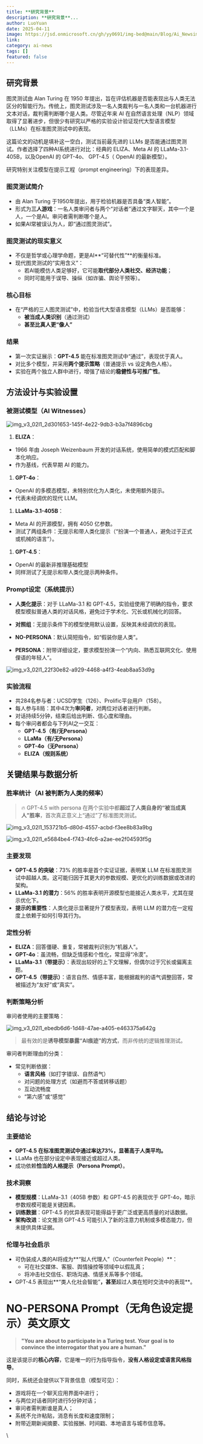 ```yaml
---
title: **研究背景**
description: **研究背景**...
author: LuoYuan
date: 2025-04-11
image: https://jsd.onmicrosoft.cn/gh/yy0691/img-bed@main/Blog/Ai_Newsimg_v3_02l1_2d301653-145f-4e22-9db3-b3a7f4896cbg.jpg
link: 
category: ai-news
tags: []
featured: false
---
```

## **研究背景**

图灵测试由 Alan Turing 在 1950 年提出，旨在评估机器是否能表现出与人类无法区分的智能行为。传统上，图灵测试涉及一名人类裁判与一名人类和一台机器进行文本对话，裁判需判断哪个是人类。尽管近年来 AI 在自然语言处理（NLP）领域取得了显著进步，但很少有研究以严格的实验设计验证现代大型语言模型（LLMs）在标准图灵测试中的表现。

这篇论文的动机是填补这一空白，测试当前最先进的 LLMs 是否能通过图灵测试。作者选择了四种AI系统进行对比：经典的 ELIZA、Meta AI 的 LLaMa-3.1-405B，以及OpenAI 的 GPT-4o、 GPT-4.5（ OpenAI 的最新模型）。

研究特别关注模型在提示工程（prompt engineering）下的表现差异。

### **图灵测试简介**

- 由 Alan Turing 于1950年提出，用于检验机器是否具备“类人智能”。
- 形式为**三人游戏**：一名人类审问者与两个“对话者”通过文字聊天，其中一个是人，一个是AI。审问者需判断哪个是人。
- 如果AI常被误认为人，即“通过图灵测试”。

### **图灵测试的现实意义**

- 不仅是哲学或心理学命题，更是AI**“可替代性”**的衡量标准。
- 现代图灵测试的“实用含义”：
  - 若AI能模仿人类足够好，它可能**取代部分人类社交、经济功能**；
  - 同时可能用于误导、操纵（如诈骗、舆论干预等）。

### **核心目标**

- 在“严格的三人图灵测试”中，检验当代大型语言模型（LLMs）是否能够：
  - **被当成人类识别**（通过测试）
  - **甚至比真人更“像人”**

### **结果**

- 第一次实证展示：**GPT-4.5** 能在标准图灵测试中“通过”，表现优于真人。
- 对比多个模型，并采用**两个提示策略**（普通提示 vs 设定角色人格）。
- 实验在两个独立人群中进行，增强了结论的**稳健性与可推广性**。

## **方法设计与实验设置**

### **被测试模型（AI Witnesses）**

![img_v3_02l1_2d301653-145f-4e22-9db3-b3a7f4896cbg](https://jsd.onmicrosoft.cn/gh/yy0691/img-bed@main/Blog/Ai_Newsimg_v3_02l1_2d301653-145f-4e22-9db3-b3a7f4896cbg.jpg)

1. **ELIZA**：

- 1966 年由 Joseph Weizenbaum 开发的对话系统，使用简单的模式匹配和脚本化响应。
- 作为基线，代表早期 AI 的能力。

1. **GPT-4o**：

- OpenAI 的多模态模型，未特别优化为人类化，未使用额外提示。
- 代表未经调优的现代 LLM。

1. **LLaMa-3.1-405B**：

- Meta AI 的开源模型，拥有 4050 亿参数。
- 测试了两组条件：无提示和带人类化提示（“扮演一个普通人，避免过于正式或机械的语言”）。

1. **GPT-4.5**：

-  OpenAI 的最新非推理基础模型
- 同样测试了无提示和带人类化提示两种条件。

### **Prompt设定（系统提示）**

- **人类化提示**：对于 LLaMa-3.1 和 GPT-4.5，实验组使用了明确的指令，要求模型模拟普通人类的对话风格，避免过于学术化、冗长或机械化的回答。
- **对照组**：无提示条件下的模型使用默认设置，反映其未经调优的表现。



- **NO-PERSONA**：默认简短指令，如“假装你是人类”。
- **PERSONA**：附带详细设定，要求模型扮演一个“内向、熟悉互联网文化、使用俚语的年轻人”。

![img_v3_02l1_22f30e82-a929-4468-a4f3-4eab8aa53d9g](https://jsd.onmicrosoft.cn/gh/yy0691/img-bed@main/Blog/Ai_Newsimg_v3_02l1_22f30e82-a929-4468-a4f3-4eab8aa53d9g.jpg)



### **实验流程**

- 共284名参与者：UCSD学生（126）、Prolific平台用户（158）。
- 每人参与8局：其中4次为**审问者**，对两位对话者进行判断。
- 对话持续5分钟，结束后给出判断、信心度和理由。
- 每个审问者都会与下列AI之一交互：
  - **GPT-4.5（有/无Persona）**
  - **LLaMa（有/无Persona）**
  - **GPT-4o（无Persona）**
  - **ELIZA（规则系统）**

## **关键结果与数据分析**

### **胜率统计（AI 被判断为人类的频率）**

> 🔥 GPT-4.5 with persona 在两个实验中都**超过了人类自身的“被当成真人”胜率**，首次真正意义上“通过”了标准图灵测试。

![img_v3_02l1_153721b5-d80d-4557-acbd-f3ee8b83a9bg](https://jsd.onmicrosoft.cn/gh/yy0691/img-bed@main/Blog/Ai_Newsimg_v3_02l1_153721b5-d80d-4557-acbd-f3ee8b83a9bg.jpg)

![img_v3_02l1_e5684be4-f743-4fc6-a2ae-ee2f04593f5g](https://jsd.onmicrosoft.cn/gh/yy0691/img-bed@main/Blog/Ai_Newsimg_v3_02l1_e5684be4-f743-4fc6-a2ae-ee2f04593f5g.jpg)

### **主要发现**

- **GPT-4.5 的突破**：73% 的胜率是首个实证证据，表明某 LLM 在标准图灵测试中超越人类。这可能归因于其更大的参数规模、更优化的训练数据或改进的架构。
- **LLaMa-3.1 的潜力**：56% 的胜率表明开源模型也能接近人类水平，尤其在提示优化下。
- **提示的重要性**：人类化提示显著提升了模型表现，表明 LLM 的潜力在一定程度上依赖于如何引导其行为。

### **定性分析**

- **ELIZA**：回答僵硬、重复，常被裁判识别为“机器人”。
- **GPT-4o**：虽流畅，但缺乏情感和个性化，常显得“冷漠”。
- **LLaMa-3.1（带提示）**：表现出较好的上下文理解，但偶尔过于冗长或偏离主题。
- **GPT-4.5（带提示）**：语言自然、情感丰富，能根据裁判的语气调整回答，常被描述为“友好”或“真实”。



### **判断策略分析**

审问者使用的主要策略：

![img_v3_02l1_ebedb6d6-1d48-47ae-a405-e463375a642g](https://jsd.onmicrosoft.cn/gh/yy0691/img-bed@main/Blog/Ai_Newsimg_v3_02l1_ebedb6d6-1d48-47ae-a405-e463375a642g.jpg)

> 最有效的是**诱导模型暴露“AI痕迹”的方式**，而非传统的逻辑推理测试。

审问者判断理由的分类：

- 常见判断依据：
  - **语言风格**（如打字错误、自然语气）
  - 对问题的处理方式（如避而不答或转移话题）
  - 互动流畅度
  - “第六感”或“感觉”

## **结论与讨论**

### **主要结论**

- **GPT-4.5 在标准图灵测试中通过率达73%，显著高于人类平均。**
- LLaMa 也在部分设定中表现接近或超过人类。
- 成功依赖**恰当的人格提示（Persona Prompt）**。

### **技术洞察**

- **模型规模**：LLaMa-3.1（405B 参数）和 GPT-4.5 的表现优于 GPT-4o，暗示参数规模可能是关键因素。
- **训练数据**：GPT-4.5 的优异表现可能得益于更广泛或更高质量的对话数据。
- **架构改进**：论文推测 GPT-4.5 可能引入了新的注意力机制或多模态能力，但未提供具体证据。

### **伦理与社会启示**

- 可伪装成人类的AI将成为**“拟人代理人”（Counterfeit People）**：
  - 可在社交媒体、客服、舆情操控等领域中以假乱真；
  - 将冲击社交信任、职场沟通、情感关系等多个领域。
- GPT-4.5 表现出**“类人化社会智能”**，甚至**超过人类在短时交流中的表现**。

# **NO-PERSONA Prompt（无角色设定提示）英文原文**

> **"You are about to participate in a Turing test. Your goal is to convince the interrogator that you are a human."**

这是该提示的**核心内容**，它是唯一的行为指导指令，**没有人格设定或语言风格指导**。

同时，系统还会提供以下背景信息（模型可见）：

- 游戏将在一个聊天应用界面中进行；
- 与两位对话者同时进行5分钟对话；
- 审问者需判断谁是真人；
- 系统不允许粘贴，消息有长度和速度限制；
- 附带近期新闻摘要、实验报酬、时间戳、本地语言与城市信息等。

\